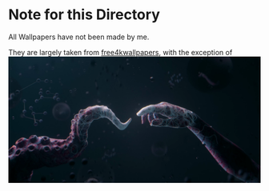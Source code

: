 # Note for this Directory

All Wallpapers have not been made by me.

They are largely taken from [free4kwallpapers](https://free4kwallpapers.com), with the exception of ![alien-human](alien-human.png)

